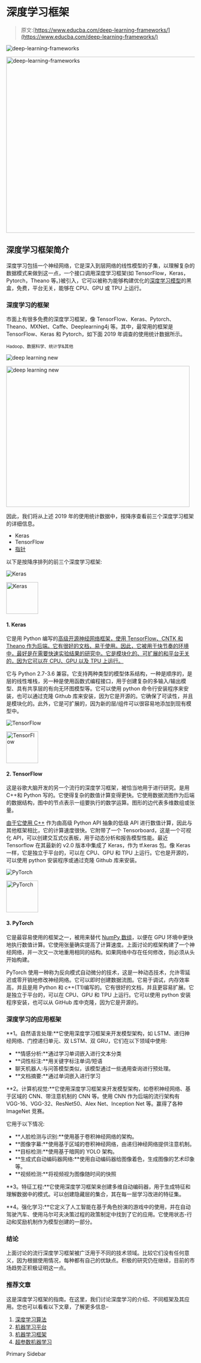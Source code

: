 # 深度学习框架

> 原文:[https://www.educba.com/deep-learning-frameworks/](https://www.educba.com/deep-learning-frameworks/)

![deep-learning-frameworks](../Images/3d22815c3224df7d0b5f3404e66bedf6.png)

<noscript><img class="alignnone size-full wp-image-276914" src="../Images/3d22815c3224df7d0b5f3404e66bedf6.png" alt="deep-learning-frameworks" width="837" height="471" srcset="https://cdn.educba.com/academy/wp-content/uploads/2020/01/deep-learning-frameworks.jpg 837w, https://cdn.educba.com/academy/wp-content/uploads/2020/01/deep-learning-frameworks-300x169.jpg 300w, https://cdn.educba.com/academy/wp-content/uploads/2020/01/deep-learning-frameworks-768x432.jpg 768w" sizes="(max-width: 837px) 100vw, 837px" data-original-src="https://cdn.educba.com/academy/wp-content/uploads/2020/01/deep-learning-frameworks.jpg"/></noscript>

## 深度学习框架简介

深度学习包括一个神经网络，它是深入到层网络的线性模型的子集，以理解复杂的数据模式来做到这一点，一个接口调用深度学习框架(如 TensorFlow，Keras，Pytorch，Theano 等。)被引入，它可以被称为能够构建优化的[深度学习模型](https://www.educba.com/deep-learning-model/)的黑盒，免费，平台无关，能够在 CPU、GPU 或 TPU 上运行。

### 深度学习的框架

市面上有很多免费的深度学习框架，像 TensorFlow、Keras、Pytorch、Theano、MXNet、Caffe、Deeplearning4j 等。其中，最常用的框架是 TensorFlow、Keras 和 Pytorch，如下面 2019 年调查的使用统计数据所示。

<small>Hadoop、数据科学、统计学&其他</small>

![deep learning new](../Images/1a90ff311458b7d4b7389568e55c9bda.png)

<noscript><img class="alignnone wp-image-275162 size-full" src="../Images/1a90ff311458b7d4b7389568e55c9bda.png" alt="deep learning new" width="490" height="377" srcset="https://cdn.educba.com/academy/wp-content/uploads/2020/01/deep-learning-new.png 490w, https://cdn.educba.com/academy/wp-content/uploads/2020/01/deep-learning-new-300x231.png 300w" sizes="(max-width: 490px) 100vw, 490px" data-original-src="https://cdn.educba.com/academy/wp-content/uploads/2020/01/deep-learning-new.png"/></noscript>

因此，我们将从上述 2019 年的使用统计数据中，按降序查看前三个深度学习框架的详细信息。

*   Keras
*   TensorFlow
*   [指针](https://www.educba.com/pytorch-versions/)

以下是按降序排列的前三个深度学习框架:

![Keras](../Images/fe52a49f8ed2e5971bc5fce675abf2e5.png)

<noscript><img class="alignleft wp-image-275140 size-full" src="../Images/fe52a49f8ed2e5971bc5fce675abf2e5.png" alt="Keras" width="85" height="85" srcset="https://cdn.educba.com/academy/wp-content/uploads/2020/01/DEEP-LEARNING-1.png 215w, https://cdn.educba.com/academy/wp-content/uploads/2020/01/DEEP-LEARNING-1-150x150.png 150w" sizes="(max-width: 85px) 100vw, 85px" data-original-src="https://cdn.educba.com/academy/wp-content/uploads/2020/01/DEEP-LEARNING-1.png"/></noscript>

#### 1\. Keras

它是用 Python 编写的[高级开源神经网络框架，使用 TensorFlow、CNTK 和 Theano 作为后端。它有很好的文档，易于使用。因此，它被用于快节奏的环境中，最好是在需要快速实验结果的研究中。它是模块化的、可扩展的和平台无关的，因为它可以在 CPU、GPU 以及 TPU 上运行。](https://www.educba.com/what-is-python/)

它与 Python 2.7-3.6 兼容。它支持两种类型的模型体系结构，一种是顺序的，是层的线性堆栈，另一种是使用函数式编程接口，用于创建复杂的多输入/输出模型、具有共享层的有向无环图模型等。它可以使用 python 命令行安装程序来安装，也可以通过克隆 Github 库来安装，因为它是开源的。它确保了可读性，并且是模块化的。此外，它是可扩展的，因为新的层/组件可以很容易地添加到现有模型中。

![TensorFlow](../Images/50bfd08dd20e9911e7d75efd3e5b50a9.png)

<noscript><img class="alignleft wp-image-275148" src="../Images/50bfd08dd20e9911e7d75efd3e5b50a9.png" alt="TensorFlow" width="85" height="85" data-original-src="https://cdn.educba.com/academy/wp-content/uploads/2020/01/DEEP-LEARNING-2.png"/></noscript>

#### 2\. TensorFlow

这是谷歌大脑开发的另一个流行的深度学习框架，被恰当地用于进行研究。是用 C++和 Python 写的。它使得复杂的数值计算变得更快。它使用数据流图作为后端的数据结构，图中的节点表示一组要执行的数学运算。图形的边代表多维数组或张量。

[由于它使用 C++](https://www.educba.com/uses-of-c-plus-plus/) 作为由高级 Python API 抽象的低级 API 进行数值计算，因此与其他框架相比，它的计算速度很快。它附带了一个 Tensorboard，这是一个可视化 API，可以创建交互式仪表板，用于动态分析和报告模型性能。最近 Tensorflow 在其最新的 v2.0 版本中集成了 Keras，作为 tf.keras 包。像 Keras 一样，它是独立于平台的，可以在 CPU、GPU 和 TPU 上运行。它也是开源的，可以使用 python 安装程序或通过克隆 Github 库来安装。

![PyTorch](../Images/8c004f44c656a1ca6630901e8d47ef60.png)

<noscript><img class="alignleft wp-image-275158 size-full" src="../Images/8c004f44c656a1ca6630901e8d47ef60.png" alt="PyTorch" width="85" height="85" data-original-src="https://cdn.educba.com/academy/wp-content/uploads/2020/01/DEEP-LEARNING-3.png"/></noscript>

#### 3\. PyTorch

它是最容易使用的框架之一，被用来替代 [NumPy 数组](https://www.educba.com/numpy-arrays/)，以便在 GPU 环境中更快地执行数值计算。它使用张量确实提高了计算速度。上面讨论的框架构建了一个神经网络，并一次又一次地重用相同的结构。如果网络中存在任何修改，则必须从头开始构建。

PyTorch 使用一种称为反向模式自动微分的技术，这是一种动态技术，允许零延迟或零开销地修改神经网络。它可以即时创建数据流图。它易于调试，内存效率高，并且是用 Python 和 c++(T1)编写的。它有很好的文档，并且更容易扩展。它是独立于平台的，可以在 CPU、GPU 和 TPU 上运行。它可以使用 python 安装程序安装，也可以从 GitHub 库中克隆，因为它是开源的。

### **深度**学习的应用**框架**

**1。自然语言处理:**它使用深度学习框架来开发模型架构，如 LSTM、递归神经网络、门控递归单元、双 LSTM、双 GRU，它们在以下领域中使用:

*   **情感分析:**通过学习单词嵌入进行文本分类
*   **词性标注:**用关键字标注单词/短语
*   聊天机器人:与问答模型类似，该模型通过一些通用查询进行预处理。
*   **文档摘要:**通过单词嵌入进行学习

**2。计算机视觉:**它使用深度学习框架来开发模型架构，如卷积神经网络、基于区域的 CNN、带注意机制的 CNN 等。使用 CNN 作为后端的流行架构有 VGG-16、VGG-32、ResNet50、Alex Net、Inception Net 等。赢得了各种 ImageNet 竞赛。

它用于以下情况:

*   **人脸检测与识别:**使用基于卷积神经网络的架构。
*   **图像字幕:**使用基于区域的卷积神经网络，由递归神经网络提供注意机制。
*   **目标检测:**使用基于暗网的 YOLO 架构。
*   **生成式自动编码器网络:**使用自动编码器给图像着色，生成图像的艺术印象等。
*   **视频检测:**将视频视为图像随时间的快照

**3。特征工程:**它使用深度学习框架来创建多维自动编码器，用于生成特征和理解数据中的模式。可以创建隐藏层的集合，其在每一层学习改进的特征集。

**4。强化学习:**它定义了人工智能在基于角色扮演的游戏中的使用，并在自动驾驶汽车、使用马尔可夫决策过程的政策制定中找到了它的应用。它使用状态-行动和奖励机制作为模型创建的一部分。

### 结论

上面讨论的流行深度学习框架被广泛用于不同的技术领域。比较它们没有任何意义，因为根据使用情况，每种都有自己的优缺点。积极的研究仍在继续，目前的市场趋势正积极证明这一点。

### 推荐文章

这是深度学习框架的指南。在这里，我们讨论深度学习的介绍、不同框架及其应用。您也可以看看以下文章，了解更多信息–

1.  [深度学习算法](https://www.educba.com/deep-learning-algorithms/)
2.  [机器学习平台](https://www.educba.com/machine-learning-platform/)
3.  [机器学习框架](https://www.educba.com/machine-learning-frameworks/)
4.  [超参数机器学习](https://www.educba.com/hyperparameter-machine-learning/)

<footer class="entry-footer">

<aside class="sidebar sidebar-primary widget-area" role="complementary" aria-label="Primary Sidebar">Primary Sidebar</aside>

</footer>